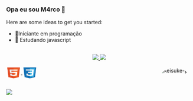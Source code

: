 ### Opa eu sou M4rco 👋

Here are some ideas to get you started:

- 🔭Iniciante em programação
- 🌱 Estudando javascript

##
<div align="center">
  <a href="https://github.com/M4rcoBaji">
  <img height="180em" src="https://github-readme-stats.vercel.app/api?username=M4rcoBaji&show_icons=true&theme=midnight-purple&include_all_commits=true&count_private=true"/>
  <img height="180em" src="https://github-readme-stats.vercel.app/api/top-langs/?username=M4rcoBaji&layout=compact&langs_count=7&theme=midnight-purple"/>
</div>
  
<div style="display: inline_block"><br>
  <img align="center" alt="M4rco-HTML" height="30" width="40" src="https://raw.githubusercontent.com/devicons/devicon/master/icons/html5/html5-original.svg">
  <img align="center" alt="M4rco-CSS" height="30" width="40" src="https://raw.githubusercontent.com/devicons/devicon/master/icons/css3/css3-original.svg">
  <img align="right" alt="Keisuke-pic" height="150" style="border-radius:50px;" src="http://pa1.narvii.com/7619/f0e54e8369861e390a06db8c6ddaf7884930892dr1-450-393_00.gif">
</div>  

##
  <div> 
  <a href="https://instagram.com/m4rco.unknow" target="_blank"><img src="https://img.shields.io/badge/-Instagram-%23E4405F?style=for-the-badge&logo=instagram&logoColor=white" target="_blank"></a>
 
</div>
